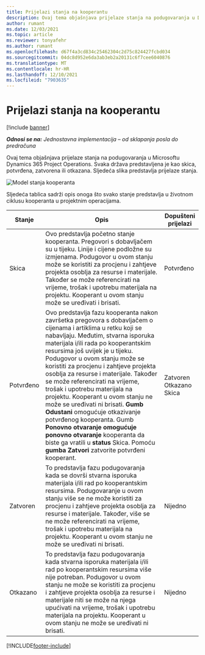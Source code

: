 ```yaml
---
title: Prijelazi stanja na kooperantu
description: Ovaj tema objašnjava prijelaze stanja na podugovaranja u Dynamics 365 Project Operations Microsoftu dok se kooperant stvara, izvršava i zatvara.
author: rumant
ms.date: 12/03/2021
ms.topic: article
ms.reviewer: tonyafehr
ms.author: rumant
ms.openlocfilehash: d67f4a3cd834c25462304c2d75c824427fcbd034
ms.sourcegitcommit: 04dc8d952e6da3ab3eb2a20131c6f7cee6040876
ms.translationtype: MT
ms.contentlocale: hr-HR
ms.lasthandoff: 12/10/2021
ms.locfileid: "7903635"
---
```

# <a name="state-transitions-on-a-subcontract"></a>Prijelazi stanja na kooperantu 

[!include [banner](../../includes/dataverse-preview.md)]

_**Odnosi se na:** Jednostavna implementacija – od sklapanja posla do predračuna_

Ovaj tema objašnjava prijelaze stanja na podugovaranja u Microsoftu Dynamics 365 Project Operations. Svaka država predstavljena je kao skica, potvrđena, zatvorena ili otkazana. Sljedeća slika predstavlja prijelaze stanja.

![Model stanja kooperanta](../media/SubconStates.png)  

Sljedeća tablica sadrži opis onoga što svako stanje predstavlja u životnom ciklusu kooperanta u projektnim operacijama.

| Stanje | Opis | Dopušteni prijelazi |
| --- | --- | --- |
| Skica | Ovo predstavlja početno stanje kooperanta. Pregovori s dobavljačem su u tijeku. Linije i cijene podložne su izmjenama. Podugovor u ovom stanju može se koristiti za procjenu i zahtjeve projekta osoblja za resurse i materijale. Također se može referencirati na vrijeme, trošak i upotrebu materijala na projektu. Kooperant u ovom stanju može se uređivati i brisati. | Potvrđeno |
| Potvrđeno | Ovo predstavlja fazu kooperanta nakon završetka pregovora s dobavljačem o cijenama i artiklima u retku koji se nabavljaju. Međutim, stvarna isporuka materijala i/ili rada po kooperantskim resursima još uvijek je u tijeku. Podugovor u ovom stanju može se koristiti za procjenu i zahtjeve projekta osoblja za resurse i materijale. Također se može referencirati na vrijeme, trošak i upotrebu materijala na projektu. Kooperant u ovom stanju ne može se uređivati ni brisati. **Gumb Odustani** omogućuje otkazivanje potvrđenog kooperanta. Gumb **Ponovno otvaranje omogućuje ponovno otvaranje** kooperanta da biste ga vratili u **status** Skica. Pomoću **gumba Zatvori** zatvorite potvrđeni kooperant. | Zatvoren <br> Otkazano <br> Skica |
| Zatvoren | To predstavlja fazu podugovaranja kada se dovrši stvarna isporuka materijala i/ili rad po kooperantskim resursima. Podugovaranje u ovom stanju više se ne može koristiti za procjenu i zahtjeve projekta osoblja za resurse i materijale. Također, više se ne može referencirati na vrijeme, trošak i upotrebu materijala na projektu. Kooperant u ovom stanju ne može se uređivati ni brisati. | Nijedno |
| Otkazano | To predstavlja fazu podugovaranja kada stvarna isporuka materijala i/ili rad po kooperantskim resursima više nije potreban. Podugovor u ovom stanju ne može se koristiti za procjenu i zahtjeve projekta osoblja za resurse i materijale niti se može na njega upućivati na vrijeme, trošak i upotrebu materijala na projektu. Kooperant u ovom stanju ne može se uređivati ni brisati. | Nijedno |


[!INCLUDE[footer-include](../../includes/footer-banner.md)]
